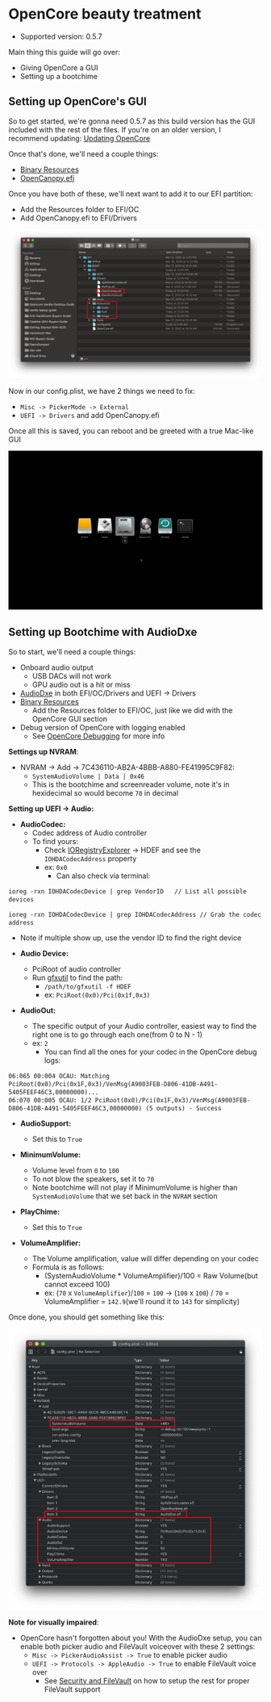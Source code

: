 # OpenCore beauty treatment

* Supported version: 0.5.7

Main thing this guide will go over:

* Giving OpenCore a GUI
* Setting up a bootchime

## Setting up OpenCore's GUI

So to get started, we're gonna need 0.5.7 as this build version has the GUI included with the rest of the files. If you're on an older version, I recommend updating: [Updating OpenCore](/post-install/update.md)

Once that's done, we'll need a couple things:

* [Binary Resources](https://github.com/acidanthera/OcBinaryData)
* [OpenCanopy.efi](https://github.com/acidanthera/OpenCorePkg/releases)

Once you have both of these, we'll next want to add it to our EFI partition:

* Add the Resources folder to EFI/OC
* Add OpenCanopy.efi to EFI/Drivers

![](/images/extras/gui-md/folder-gui.png)

Now in our config.plist, we have 2 things we need to fix:

* `Misc -> PickerMode -> External`
* `UEFI -> Drivers` and add OpenCanopy.efi

Once all this is saved, you can reboot and be greeted with a true Mac-like GUI

![](/images/extras/gui-md/gui.png)

## Setting up Bootchime with AudioDxe

So to start, we'll need a couple things:

* Onboard audio output
   * USB DACs will not work
   * GPU audio out is a hit or miss
* [AudioDxe](https://github.com/acidanthera/AppleSupportPkg/releases) in both EFI/OC/Drivers and UEFI -> Drivers
* [Binary Resources](https://github.com/acidanthera/OcBinaryData)
   * Add the Resources folder to EFI/OC, just like we did with the OpenCore GUI section
* Debug version of OpenCore with logging enabled
   * See [OpenCore Debugging](/troubleshooting/debug.md) for more info

**Settings up NVRAM**:

* NVRAM -> Add -> 7C436110-AB2A-4BBB-A880-FE41995C9F82:
   * `SystemAudioVolume | Data | 0x46`
   * This is the bootchime and screenreader volume, note it's in hexidecimal so would become `70` in decimal

**Setting up UEFI -> Audio:**

* **AudioCodec:**
   * Codec address of Audio controller
   * To find yours:
      * Check [IORegistryExplorer](https://github.com/toleda/audio_ALCInjection/blob/master/IORegistryExplorer_v2.1.zip) -> HDEF and see the `IOHDACodecAddress` property
      * ex: `0x0`
         * Can also check via terminal:
```text
ioreg -rxn IOHDACodecDevice | grep VendorID   // List all possible devices
```

```text
ioreg -rxn IOHDACodecDevice | grep IOHDACodecAddress // Grab the codec address
```
   * Note if multiple show up, use the vendor ID to find the right device

* **Audio Device:**
   * PciRoot of audio controller
   * Run [gfxutil](https://github.com/acidanthera/gfxutil/releases) to find the path:
      * `/path/to/gfxutil -f HDEF`
      * ex: `PciRoot(0x0)/Pci(0x1f,0x3)`

* **AudioOut:**
   * The specific output of your Audio controller, easiest way to find the right one is to go through each one(from 0 to N - 1)
   * ex: `2`
      * You can find all the ones for your codec in the OpenCore debug logs:

```text
06:065 00:004 OCAU: Matching PciRoot(0x0)/Pci(0x1F,0x3)/VenMsg(A9003FEB-D806-41DB-A491-5405FEEF46C3,00000000)...
06:070 00:005 OCAU: 1/2 PciRoot(0x0)/Pci(0x1F,0x3)/VenMsg(A9003FEB-D806-41DB-A491-5405FEEF46C3,00000000) (5 outputs) - Success
```

* **AudioSupport:**
   * Set this to `True`

* **MinimumVolume:**
   * Volume level from `0` to `100`
   * To not blow the speakers, set it to `70`
   * Note bootchime will not play if MinimumVolume is higher than `SystemAudioVolume` that we set back in the `NVRAM` section

* **PlayChime:**
   * Set this to `True`

* **VolumeAmplifier:**
   * The Volume amplification, value will differ depending on your codec
   * Formula is as follows:
      * (SystemAudioVolume * VolumeAmplifier)/100 = Raw Volume(but cannot exceed 100)
      * ex: (`70` x `VolumeAmplifier`)/`100` = `100`  -> (`100` x `100`) / `70` = VolumeAmplifier = `142.9`(we'll round it to `143` for simplicity)


Once done, you should get something like this:

![](/images/extras/gui-md/audio-config.png)


**Note for visually impaired**:

* OpenCore hasn't forgotten about you! With the AudioDxe setup, you can enable both picker audio and FileVault voiceover with these 2 settings:
   * `Misc -> PickerAudioAssist -> True` to enable picker audio
   * `UEFI -> Protocols -> AppleAudio -> True` to enable FileVault voice over
      * See [Security and FileVault](/post-install/security.md) on how to setup the rest for proper FileVault support